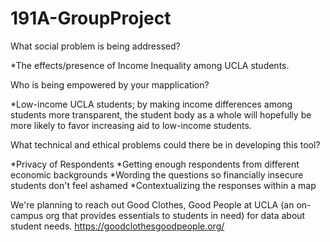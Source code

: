 # 191A-GroupProject


What social problem is being addressed?

  *The effects/presence of Income Inequality among UCLA students. 

Who is being empowered by your mapplication?

  *Low-income UCLA students; by making income differences among students more transparent, the student body as a whole will hopefully be more likely to favor increasing aid to low-income students. 
  
What technical and ethical problems could there be in developing this tool?

  *Privacy of Respondents
  *Getting enough respondents from different economic backgrounds
  *Wording the questions so financially insecure students don't feel ashamed
  *Contextualizing the responses within a map
  
 We're planning to reach out Good Clothes, Good People at UCLA (an on-campus org that provides essentials to students in need) for data about student needs. https://goodclothesgoodpeople.org/
  
